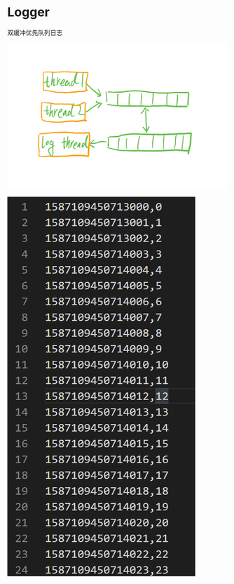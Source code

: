 # Logger
双缓冲优先队列日志

![image](https://github.com/brucelevis/Logger/blob/master/log.png)

![image](https://github.com/brucelevis/Logger/blob/master/csv.png)

